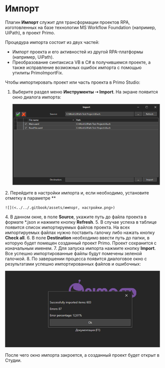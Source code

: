 # Импорт

Плагин **Импорт** служит для трансформации проектов RPA, изготовленных на базе технологии MS Workflow Foundation (например, UiPath), в проект Primo. 

Процедура импорта состоит из двух частей: 
* Импорт проекта и его активностей из другой RPA-платформы (например, UiPath).
* Преобразование синтаксиса VB в C# в получившемся проекте, а также исправление возможных ошибок импорта с помощью утилиты PrimoImportFix.

Чтобы импортировать проект или часть проекта в Primo Studio: 

1. Выберите раздел меню **Инструменты ➝ Import**. На экране появится окно диалога импорта:

   ![](<../../.gitbook/assets/image (347).png>)

2\. Перейдите в настройки импорта и, если необходимо, установите отметку в параметре **

    ![](<../../.gitbook/assets/импорт, настройки.png>) 

4\. В данном окне, в поле **Source**, укажите путь до файла проекта в формате \*.json и нажмите кнопку **Refresh**. 
5. В случае успеха в таблице появится список импортируемых файлов проекта. На всех импортируемых файлах нужно поставить галочку либо нажать кнопку **Check all**. 
6. В поле **Destination** необходимо ввести путь до папки, в которую будет помещен созданный проект Primo. Проект сохранится с изначальным именем. 
7. Для запуска импорта нажмите кнопку **Import**. Все успешно импортированные файлы будут помечены зеленой галочкой. 
8. По завершении процесса появится диалоговое окно с результатами успешно импортированных файлов и ошибочных:

![](<../../.gitbook/assets/диалог-импорт.png>)

После чего окно импорта закроется, а созданный проект будет открыт в Студии.




